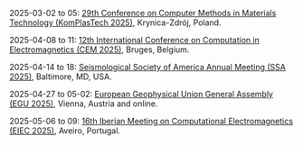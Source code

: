 2025-03-02 to 05: [29th Conference on Computer Methods in Materials Technology (KomPlasTech 2025)](https://komplastech.agh.edu.pl/), Krynica-Zdrój, Poland.

2025-04-08 to 11: [12th International Conference on Computation in Electromagnetics (CEM 2025)](https://cem2025.com/), Bruges, Belgium.

2025-04-14 to 18: [Seismological Society of America Annual Meeting (SSA 2025)](https://2025.meetings.seismosoc.org/), Baltimore, MD, USA.

2025-04-27 to 05-02: [European Geophysical Union General Assembly (EGU 2025)](https://www.egu25.eu/), Vienna, Austria and online.

2025-05-06 to 09: [16th Iberian Meeting on Computational Electromagnetics (EIEC 2025)](https://eiec.av.it.pt/), Aveiro, Portugal.


